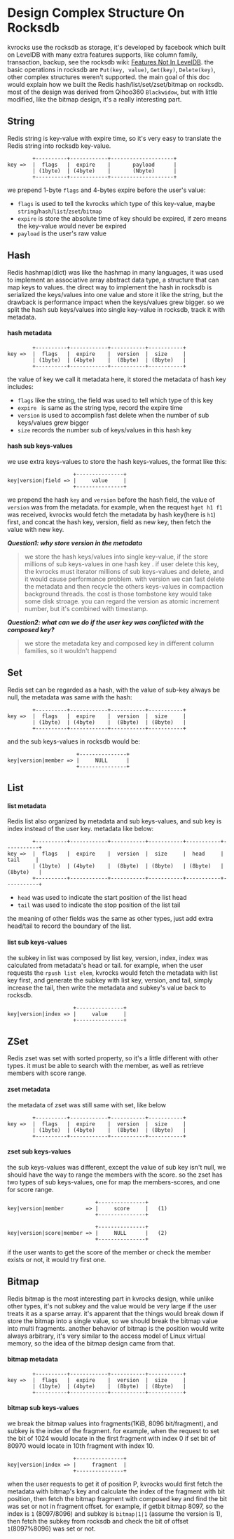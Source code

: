 # Design Complex Structure On Rocksdb

kvrocks use the rocksdb as storage, it's developed by facebook which built on LevelDB with many extra features supports, like column family, transaction, backup, see the rocksdb wiki: [Features Not In LevelDB](https://github.com/facebook/rocksdb/wiki/Features-Not-in-LevelDB). the basic operations in rocksdb are `Put(key, value)`, `Get(key)`, `Delete(key)`, other complex structures weren't supported. the main goal of this doc would explain how we built the Redis hash/list/set/zset/bitmap on rocksdb. most of the design was derived from Qihoo360 `Blackwidow`, but with little modified, like the bitmap design, it's a really interesting part.

## String

Redis string is key-value with expire time, so it's very easy to translate the Redis string into rocksdb key-value. 

```shell
        +----------+------------+--------------------+
key =>  |  flags   |  expire    |       payload      |
        | (1byte)  | (4byte)    |       (Nbyte)      |
        +----------+------------+--------------------+
```

we prepend 1-byte `flags` and 4-bytes expire before the user's value:

-  `flags`  is used to tell the kvrocks which type of this key-value,  maybe `string`/`hash`/`list`/`zset`/`bitmap`
- `expire` is store the absolute time of key should be expired, if zero means the key-value would never be expired
- `payload` is the user's raw value

## Hash

Redis hashmap(dict) was like the hashmap in many languages, it was used to implement an associative array abstract data type, a structure that can map keys to values.  the direct way to implement the hash in rocksdb is serialized the keys/values into one value and store it like the string, but the drawback is performance impact when the keys/values grew bigger. so we split the hash sub keys/values into single key-value in rocksdb, track it with metadata.

#### hash metadata

```shell
        +----------+------------+-----------+-----------+
key =>  |  flags   |  expire    |  version  |  size     |
        | (1byte)  | (4byte)    |  (8byte)  | (8byte)   |
        +----------+------------+-----------+-----------+
```

the value of key we call it metadata here, it stored the metadata of hash key includes:

- `flags` like the string, the field was used to tell which type of this key
- `expire ` is same as the string type, record the expire time
- `version`  is used to accomplish fast delete when the number of sub keys/values grew bigger
- `size` records the number sub of keys/values in this hash key

#### hash sub keys-values

we use extra keys-values to store the hash keys-values,  the format like this:

```shell
                     +---------------+
key|version|field => |     value     |
                     +---------------+
```

we prepend the hash `key` and `version` before the hash field, the value of  `version`  was from the metadata.  for example, when the request `hget h1 f1` was received, kvrocks would fetch the metadata by hash key(here is `h1`) first, and concat the hash key, version, field as new key, then fetch the value with new key.



***Question1:  why store version in the metadata***

> we store the hash keys/values into single key-value, if the store millions of sub keys-values in one hash key . if user delete this key, the kvrocks must iterator millions of sub keys-values and delete, and it would cause performance problem.  with version we can fast delete the metadata and then recycle the others keys-values in compaction background threads. the cost is those tombstone key would take some disk stroage. you can regard the version as atomic increment number, but it's combined with timestamp.



***Question2:  what can we do if the user key was conflicted with the composed key?***

> we store the metadata key and composed key in different  column families, so it wouldn't happend

## Set

Redis set can be regarded as a hash, with the value of sub-key always be null, the metadata was same with the hash:

```shell
        +----------+------------+-----------+-----------+
key =>  |  flags   |  expire    |  version  |  size     |
        | (1byte)  | (4byte)    |  (8byte)  | (8byte)   |
        +----------+------------+-----------+-----------+
```

and the sub keys-values in rocksdb would be:

```shell
                      +---------------+
key|version|member => |     NULL      |
                      +---------------+
```

## List

#### list metadata

Redis list also organized by metadata and sub keys-values, and sub key is index instead of the user key.  metadata like below:

```shell
        +----------+------------+-----------+-----------+-----------+-----------+
key =>  |  flags   |  expire    |  version  |  size     |  head     |  tail     |
        | (1byte)  | (4byte)    |  (8byte)  | (8byte)   | (8byte)   | (8byte)   |
        +----------+------------+-----------+-----------+-----------+-----------+         
```

- `head` was used to indicate the start position of the list head
- `tail` was used to indicate the stop position of the list tail

the meaning of other fields was the same as other types, just add extra head/tail to record the boundary of the list.

#### list sub keys-values

the subkey in list was composed by list key, version, index, index was calculated from metadata's head or tail. for example, when the user requests the `rpush list elem`, kvrocks would fetch the metadata with list key first, and  generate the subkey with list key, version, and tail, simply increase the tail, then write the metadata and subkey's value back to rocksdb.

```shell
                     +---------------+
key|version|index => |     value     |
                     +---------------+
```

## ZSet

Redis zset was set with sorted property, so it's a little different with other types. it must be able to search with the member, as well as retrieve members with score range.

#### zset metadata

the metadata of zset was still same with set, like below

```shell
        +----------+------------+-----------+-----------+
key =>  |  flags   |  expire    |  version  |  size     |
        | (1byte)  | (4byte)    |  (8byte)  | (8byte)   |
        +----------+------------+-----------+-----------+
```

#### zset sub keys-values

the sub keys-values was different, except the value of sub key isn't null, we should have the way to range the members with the score. so the zset has two types of sub keys-values, one for map the members-scores, and one for score range.

```shell
                            +---------------+
key|version|member       => |     score     |   (1)
                            +---------------+
                            
                            +---------------+
key|version|score|member => |     NULL      |   (2)
                            +---------------+                     

```

if the user wants to get the score of the member or check the member exists or not, it would try first one.

## Bitmap

Redis bitmap is the most interesting part in kvrocks design, while unlike other types, it's not subkey and the value would be very large if the user treats it as a sparse array. it's apparent that the things would break down if store the bitmap into a single value, so we should break the bitmap value into multi fragments. another behavior of bitmap is the position would write always arbitrary, it's very similar to the access model of Linux virtual memory, so the idea of the bitmap design came from that.

#### bitmap metadata

```shell
        +----------+------------+-----------+-----------+
key =>  |  flags   |  expire    |  version  |  size     |
        | (1byte)  | (4byte)    |  (8byte)  | (8byte)   |
        +----------+------------+-----------+-----------+
```

#### bitmap sub keys-values

we break the bitmap values into fragments(1KiB, 8096 bit/fragment), and subkey is the index of the fragment. for example, when the request to set the bit of 1024 would locate in the first fragment with index 0 if set bit of 80970 would locate in 10th fragment with index 10. 

```shell
                     +---------------+
key|version|index => |     fragment  |
                     +---------------+
```

when the user requests to get it of position P, kvrocks would first fetch the metadata with bitmap's key and calculate the index of the fragment with bit position, then fetch the bitmap fragment with composed key and find the bit was set or not in fragment offset. for example, if getbit bitmap 8097, so the index is `1` (8097/8096) and subkey is `bitmap|1|1` (assume the version is 1), then fetch the subkey from rocksdb and check the bit of offset `1`(8097%8096) was set or not.

